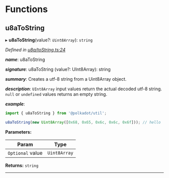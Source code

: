 

# Functions

<a id="u8atostring"></a>

##  u8aToString

▸ **u8aToString**(value?: *`Uint8Array`*): `string`

*Defined in [u8a/toString.ts:24](https://github.com/polkadot-js/common/blob/5ce8f91/packages/util/src/u8a/toString.ts#L24)*

*__name__*: u8aToString

*__signature__*: u8aToString (value?: UInt8Array): string

*__summary__*: Creates a utf-8 string from a Uint8Array object.

*__description__*: `UInt8Array` input values return the actual decoded utf-8 string. `null` or `undefined` values returns an empty string.

*__example__*:   
```javascript
import { u8aToString } from '@polkadot/util';

u8aToString(new Uint8Array([0x68, 0x65, 0x6c, 0x6c, 0x6f])); // hello
```

**Parameters:**

| Param | Type |
| ------ | ------ |
| `Optional` value | `Uint8Array` |

**Returns:** `string`

___

